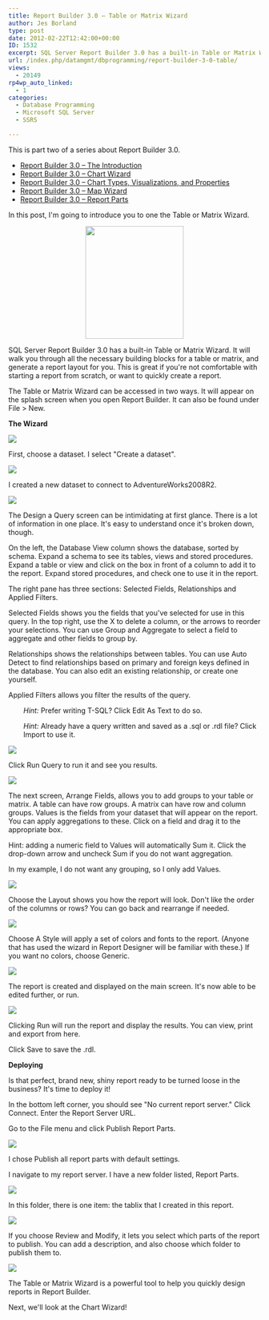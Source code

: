 ```yaml
---
title: Report Builder 3.0 – Table or Matrix Wizard
author: Jes Borland
type: post
date: 2012-02-22T12:42:00+00:00
ID: 1532
excerpt: SQL Server Report Builder 3.0 has a built-in Table or Matrix Wizard. It will walk you through all the necessary building blocks for a table or matrix, and generate a report layout for you.
url: /index.php/datamgmt/dbprogramming/report-builder-3-0-table/
views:
  - 20149
rp4wp_auto_linked:
  - 1
categories:
  - Database Programming
  - Microsoft SQL Server
  - SSRS

---
```

This is part two of a series about Report Builder 3.0.

  * <a title="Report Builder 3.0 – The Introduction" href="/index.php/datamgmt/dbprogramming/report-builder-3-0-the/" target="_blank">Report Builder 3.0 – The Introduction</a>
  * <a title="Report Builder 3.0 – Chart Wizard" href="/index.php/datamgmt/dbprogramming/report-builder-3-0-chart/" target="_blank">Report Builder 3.0 – Chart Wizard</a>
  * <a title="Report Builder 3.0 – Chart Types, Visualizations, and Properties" href="/index.php/datamgmt/dbprogramming/report-builder-3-0-chart-1/" target="_blank">Report Builder 3.0 – Chart Types, Visualizations, and Properties</a>
  * <a title="Report Builder 3.0 – Map Wizard" href="/index.php/datamgmt/dbprogramming/report-builder-3-0-map/" target="_blank">Report Builder 3.0 – Map Wizard</a>
  * <a title="Report Builder 3.0 – Report Parts" href="/index.php/datamgmt/dbprogramming/mssqlserver/report-builder-3-0-report/" target="_blank">Report Builder 3.0 – Report Parts</a>

In this post, I'm going to introduce you to one the Table or Matrix Wizard.

<p style="text-align: center">
  <img style="vertical-align: middle" src="/wp-content/uploads/users/grrlgeek/Wizard.jpg?mtime=1329921629" alt="" width="196" height="225" />
</p>

SQL Server Report Builder 3.0 has a built-in Table or Matrix Wizard. It will walk you through all the necessary building blocks for a table or matrix, and generate a report layout for you. This is great if you're not comfortable with starting a report from scratch, or want to quickly create a report.

The Table or Matrix Wizard can be accessed in two ways. It will appear on the splash screen when you open Report Builder. It can also be found under File > New.

**The Wizard** 

![][1]

First, choose a dataset. I select "Create a dataset".

![][2]

I created a new dataset to connect to AdventureWorks2008R2.

![][3]

The Design a Query screen can be intimidating at first glance. There is a lot of information in one place. It's easy to understand once it's broken down, though.

On the left, the Database View column shows the database, sorted by schema. Expand a schema to see its tables, views and stored procedures. Expand a table or view and click on the box in front of a column to add it to the report. Expand stored procedures, and check one to use it in the report.

The right pane has three sections: Selected Fields, Relationships and Applied Filters.

Selected Fields shows you the fields that you've selected for use in this query. In the top right, use the X to delete a column, or the arrows to reorder your selections. You can use Group and Aggregate to select a field to aggregate and other fields to group by.

Relationships shows the relationships between tables. You can use Auto Detect to find relationships based on primary and foreign keys defined in the database. You can also edit an existing relationship, or create one yourself.

Applied Filters allows you filter the results of the query.

<p style="padding-left: 30px">
  <em>Hint:</em> Prefer writing T-SQL? Click Edit As Text to do so.
</p>

<p style="padding-left: 30px">
  <em>Hint:</em> Already have a query written and saved as a .sql or .rdl file? Click Import to use it.
</p>

![][4]

Click Run Query to run it and see you results.

![][5]

The next screen, Arrange Fields, allows you to add groups to your table or matrix. A table can have row groups. A matrix can have row and column groups. Values is the fields from your dataset that will appear on the report. You can apply aggregations to these. Click on a field and drag it to the appropriate box.

Hint: adding a numeric field to Values will automatically Sum it. Click the drop-down arrow and uncheck Sum if you do not want aggregation.

In my example, I do not want any grouping, so I only add Values.

![][6]

Choose the Layout shows you how the report will look. Don't like the order of the columns or rows? You can go back and rearrange if needed.

![][7]

Choose A Style will apply a set of colors and fonts to the report. (Anyone that has used the wizard in Report Designer will be familiar with these.) If you want no colors, choose Generic.

![][8]

The report is created and displayed on the main screen. It's now able to be edited further, or run.

![][9]

Clicking Run will run the report and display the results. You can view, print and export from here.

Click Save to save the .rdl.

**Deploying** 

Is that perfect, brand new, shiny report ready to be turned loose in the business? It's time to deploy it!

In the bottom left corner, you should see "No current report server." Click Connect. Enter the Report Server URL.

Go to the File menu and click Publish Report Parts.

![][10]

I chose Publish all report parts with default settings.

I navigate to my report server. I have a new folder listed, Report Parts.

![][11]

In this folder, there is one item: the tablix that I created in this report.

![][12]

If you choose Review and Modify, it lets you select which parts of the report to publish. You can add a description, and also choose which folder to publish them to.

![][13]

The Table or Matrix Wizard is a powerful tool to help you quickly design reports in Report Builder.

Next, we'll look at the Chart Wizard!

 [1]: /wp-content/uploads/users/grrlgeek/RB3TableWiz1.JPG?mtime=1329271885
 [2]: /wp-content/uploads/users/grrlgeek/RB3TableWiz2.JPG?mtime=1329271885
 [3]: /wp-content/uploads/users/grrlgeek/RB3TableWiz3.JPG?mtime=1329272175
 [4]: /wp-content/uploads/users/grrlgeek/RB3TableWiz4.JPG?mtime=1329272176
 [5]: /wp-content/uploads/users/grrlgeek/RB3TableWiz5.JPG?mtime=1329271887
 [6]: /wp-content/uploads/users/grrlgeek/RB3TableWiz6.JPG?mtime=1329272354
 [7]: /wp-content/uploads/users/grrlgeek/RB3TableWizStyle.jpg?mtime=1329272675
 [8]: /wp-content/uploads/users/grrlgeek/RB3TableWiz7.JPG?mtime=1329271960
 [9]: /wp-content/uploads/users/grrlgeek/RB3TableWiz8.JPG?mtime=1329271961
 [10]: /wp-content/uploads/users/grrlgeek/RB3TableWiz9.JPG?mtime=1329273169
 [11]: /wp-content/uploads/users/grrlgeek/RB3TableWiz10.JPG?mtime=1329271962
 [12]: /wp-content/uploads/users/grrlgeek/RB3TableWiz11.JPG?mtime=1329271962
 [13]: /wp-content/uploads/users/grrlgeek/RB3TableWiz12.JPG?mtime=1329271962
